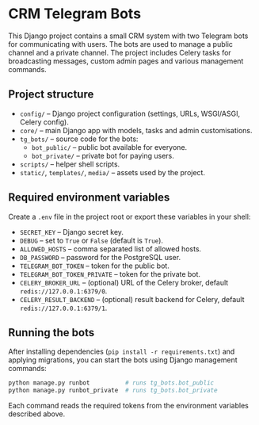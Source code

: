 # CRM Telegram Bots

This Django project contains a small CRM system with two Telegram bots for communicating with users. The bots are used to manage a public channel and a private channel. The project includes Celery tasks for broadcasting messages, custom admin pages and various management commands.

## Project structure

- `config/` – Django project configuration (settings, URLs, WSGI/ASGI, Celery config).
- `core/` – main Django app with models, tasks and admin customisations.
- `tg_bots/` – source code for the bots:
  - `bot_public/` – public bot available for everyone.
  - `bot_private/` – private bot for paying users.
- `scripts/` – helper shell scripts.
- `static/`, `templates/`, `media/` – assets used by the project.

## Required environment variables

Create a `.env` file in the project root or export these variables in your shell:

- `SECRET_KEY` – Django secret key.
- `DEBUG` – set to `True` or `False` (default is `True`).
- `ALLOWED_HOSTS` – comma separated list of allowed hosts.
- `DB_PASSWORD` – password for the PostgreSQL user.
- `TELEGRAM_BOT_TOKEN` – token for the public bot.
- `TELEGRAM_BOT_TOKEN_PRIVATE` – token for the private bot.
- `CELERY_BROKER_URL` – (optional) URL of the Celery broker, default `redis://127.0.0.1:6379/0`.
- `CELERY_RESULT_BACKEND` – (optional) result backend for Celery, default `redis://127.0.0.1:6379/1`.

## Running the bots

After installing dependencies (`pip install -r requirements.txt`) and applying migrations, you can start the bots using Django management commands:

```bash
python manage.py runbot          # runs tg_bots.bot_public
python manage.py runbot_private  # runs tg_bots.bot_private
```

Each command reads the required tokens from the environment variables described above.
